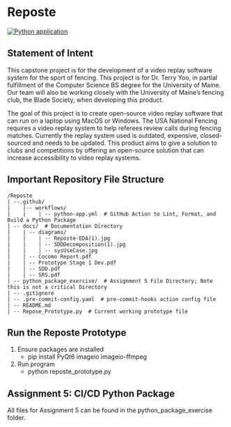 # Reposte
[![Python application](https://github.com/rgiles4/Reposte/actions/workflows/python-app.yml/badge.svg)](https://github.com/rgiles4/Reposte/actions/workflows/python-app.yml)

## Statement of Intent
This capstone project is for the development of a video replay software system for the sport of fencing. This project is for Dr. Terry Yoo, in partial fulfillment of the Computer Science BS degree for the University of Maine. Our team will also be working closely with the University of Maine’s fencing club, the Blade Society, when developing this product.

The goal of this project is to create open-source video replay software that can run on a laptop using MacOS or Windows. The USA National Fencing requires a video replay system to help referees review calls during fencing matches. Currently the replay system used is outdated, expensive, closed-sourced and needs to be updated. This product aims to give a solution to clubs and competitions by offering an open-source solution that can increase accessibility to video replay systems.

## Important Repository File Structure
```
/Reposte
| --.github/
|    |-- workflows/
|    |    | -- python-app.yml  # GitHub Action to Lint, Format, and Build a Python Package
| -- docs/  # Documentation Directory
|    | -- diagrams/
|    |    | -- Reposte-EDA(1).jpg
|    |    | -- SDDDecomposition(1).jpg
|    |    | -- sysUseCase.jpg
|    | -- Cocomo Report.pdf
|    | -- Prototype Stage 1 Dev.pdf
|    | -- SDD.pdf
|    | -- SRS.pdf
| -- python_package_exercise/  # Assignment 5 File Directory; Note this is not a critical Directory
| -- .gitignore
| -- .pre-commit-config.yaml  # pre-commit-hooks action config file
| -- README.md
| -- Repose_Prototype.py  # Current working prototype file
```

## Run the Reposte Prototype
1. Ensure packages are installed
    - pip install PyQt6 imageio imageio-ffmpeg
2. Run program
    - python reposte_prototype.py


## Assignment 5: CI/CD Python Package
All files for Assignment 5 can be found in the python_package_exercise folder.

